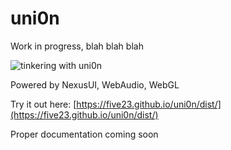 # uni0n

Work in progress, blah blah blah

![tinkering with uni0n](https://repository-images.githubusercontent.com/305858130/18ec7c00-2bf7-11eb-83cf-8421e5900f10)

Powered by NexusUI, WebAudio, WebGL

Try it out here: [https://five23.github.io/uni0n/dist/](https://five23.github.io/uni0n/dist/)

Proper documentation coming soon
